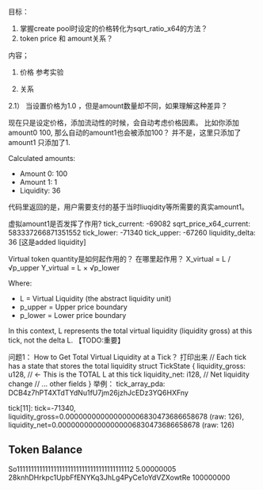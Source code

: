 目标：
1. 掌握create pool时设定的价格转化为sqrt_ratio_x64的方法？
2. token price 和 amount关系？




内容；
1. 价格
参考实验

2. 关系

2.1） 当设置价格为1.0 ，但是amount数量却不同，如果理解这种差异？

现在只是设定价格，添加流动性的时候，会自动考虑价格因素。 
比如你添加amount0 100, 那么自动的amount1也会被添加100？
并不是，这里只添加了amount1 只添加了1.   

Calculated amounts:
- Amount 0: 100
- Amount 1: 1
- Liquidity: 36

代码里返回的是，用户需要支付的基于当时liuqidity等所需要的真实amount1。 

虚拟amount1是否发挥了作用?
tick_current: -69082
sqrt_price_x64_current: 583337266871351552
tick_lower: -71340
tick_upper: -67260
liquidity_delta: 36  [这是added liquidity]


Virtual token quantity是如何起作用的？ 在哪里起作用？
X_virtual = L / √p_upper
Y_virtual = L × √p_lower

Where:
- L = Virtual Liquidity (the abstract liquidity unit)
- p_upper = Upper price boundary
- p_lower = Lower price boundary

In this context, L represents the total virtual liquidity (liquidity gross) at this tick, not the delta L. 【TODO:重要】

问题1： How to Get Total Virtual Liquidity at a Tick？
打印出来
// Each tick has a state that stores the total liquidity
struct TickState {
    liquidity_gross: u128,      // ← This is the TOTAL L at this tick
    liquidity_net: i128,        // Net liquidity change
    // ... other fields
}
举例：
tick_array_pda: DCB4z7hPT4XTdTYdNu1fU7jm26jzhJcEDz3YQ6HXFny

tick[11]: tick=-71340, liquidity_gross=0.000000000000000006830473686658678 (raw: 126), liquidity_net=0.000000000000000006830473686658678 (raw: 126)




Token                                         Balance   
--------------------------------------------------------
So11111111111111111111111111111111111111112   5.00000005
28knhDHrkpc1UpbFfENYKq3JhLg4PyCe1oYdVZXowtRe  100000000 



